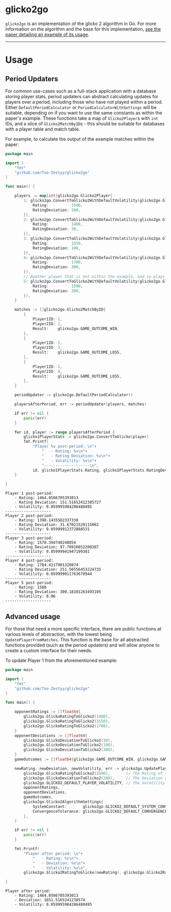 # glicko2go

`glicko2go` is an implementation of the glicko 2 algorithm in Go. For more information on the algorithm and the base for this implementation, [see the paper detailing an example of its usage](https://www.glicko.net/glicko/glicko2.pdf).

---
# Usage

## Period Updaters

For common use-cases such as a full-stack application with a database storing player stats, period updaters can abstract calculating updates for players over a period, including those who have not played within a period. Either `DefaultPeriodCalculator` or `PeriodCalculatorWithSettings` will be suitable, depending on if you want to use the same constants as within the paper's example.
These functions take a map of `Glicko2Player`s with `int` IDs, and a slice of `Glicko2MatchByID`s - this should be suitable for databases with a player table and match table.

For example, to calculate the output of the example matches within the paper:

```go
package main

import (
	"fmt"
	"github.com/Too-Zestyy/glicko2go"
)

func main() {

	players := map[int]glicko2go.Glicko2Player{
		1: glicko2go.ConvertToGlicko2WithDefaultVolatility(glicko2go.GlickoPlayer{
			Rating:          1500,
			RatingDeviation: 200,
		}),
		2: glicko2go.ConvertToGlicko2WithDefaultVolatility(glicko2go.GlickoPlayer{
			Rating:          1400,
			RatingDeviation: 30,
		}),
		3: glicko2go.ConvertToGlicko2WithDefaultVolatility(glicko2go.GlickoPlayer{
			Rating:          1550,
			RatingDeviation: 100,
		}),
		4: glicko2go.ConvertToGlicko2WithDefaultVolatility(glicko2go.GlickoPlayer{
			Rating:          1700,
			RatingDeviation: 300,
		}),
		// Another player that is not within the example, and so plays no matches within the period
		5: glicko2go.ConvertToGlicko2WithDefaultVolatility(glicko2go.GlickoPlayer{
			Rating:          1500,
			RatingDeviation: 300,
		}),
	}

	matches := []glicko2go.Glicko2MatchByID{
		{
			Player1ID: 1,
			Player2ID: 2,
			Result:    glicko2go.GAME_OUTCOME_WIN,
		},
		{
			Player1ID: 1,
			Player2ID: 3,
			Result:    glicko2go.GAME_OUTCOME_LOSS,
		},
		{
			Player1ID: 1,
			Player2ID: 4,
			Result:    glicko2go.GAME_OUTCOME_LOSS,
		},
	}

	periodUpdater := glicko2go.DefaultPeriodCalculator()

	playersAfterPeriod, err := periodUpdater(players, matches)

	if err != nil {
		panic(err)
	}

	for id, player := range playersAfterPeriod {
		glicko1PlayerStats := glicko2go.ConvertToGlicko(player)
		fmt.Printf(
			"Player %v post-period: \n"+
				"	- Rating: %v\n"+
				"	- Rating Deviation: %v\n"+
				"	- Volatility: %v\n"+
				"--------------------\n",
			id, glicko1PlayerStats.Rating, glicko1PlayerStats.RatingDeviation, player.RatingVolatility)
	}

}
```
```
Player 1 post-period: 
	- Rating: 1464.0506705393013
	- Rating Deviation: 151.51652412385727
	- Volatility: 0.059995984286488495
--------------------
Player 2 post-period: 
	- Rating: 1398.1435582337338
	- Rating Deviation: 31.67021528115062
	- Volatility: 0.05999912372888531
--------------------
Player 3 post-period: 
	- Rating: 1570.394740240854
	- Rating Deviation: 97.70916852200307
	- Volatility: 0.05999941947199381
--------------------
Player 4 post-period: 
	- Rating: 1784.4217901320874
	- Rating Deviation: 251.56556453224735
	- Volatility: 0.059999011763670944
--------------------
Player 5 post-period: 
	- Rating: 1500
	- Rating Deviation: 300.18101263493105
	- Volatility: 0.06
--------------------
```
## Advanced usage

For those that need a more specific interface, there are public functions at various levels of abstraction, with the lowest being `UpdatePlayerFromMatches`. This function is the base for all abstracted functions provided (such as the period updaters) and will allow anyone to create a custom interface for their needs.

To update Player 1 from the aforementioned example:

```go
package main

import (
	"fmt"
	"github.com/Too-Zestyy/glicko2go"
)

func main() {

	opponentRatings := []float64{
		glicko2go.GlickoRatingToGlicko2(1400),
		glicko2go.GlickoRatingToGlicko2(1550),
		glicko2go.GlickoRatingToGlicko2(1700),
	}
	opponentDeviations := []float64{
		glicko2go.GlickoDeviationToGlicko2(30),
		glicko2go.GlickoDeviationToGlicko2(100),
		glicko2go.GlickoDeviationToGlicko2(300),
	}
	gameOutcomes := []float64{glicko2go.GAME_OUTCOME_WIN, glicko2go.GAME_OUTCOME_LOSS, glicko2go.GAME_OUTCOME_LOSS}

	newRating, newDeviation, newVolatility, err := glicko2go.UpdatePlayerFromMatches(
		glicko2go.GlickoRatingToGlicko2(1500),       // The Rating of the player to update
		glicko2go.GlickoDeviationToGlicko2(200),     // The Deviation of the player to update
		glicko2go.GLICKO2_DEFAULT_PLAYER_VOLATILITY, // The Volatility of the player to update
		opponentRatings,
		opponentDeviations,
		gameOutcomes,
		glicko2go.Glicko2AlgorithmSettings{
			SystemConstant:       glicko2go.GLICKO2_DEFAULT_SYSTEM_CONSTANT,
			ConvergenceTolerance: glicko2go.GLICKO2_DEFAULT_CONVERGENCE_TOLERANCE,
		},
	)

	if err != nil {
		panic(err)
	}

	fmt.Printf(
		"Player after period: \n"+
			"	- Rating: %v\n"+
			"	- Deviation: %v\n"+
			"	- Volatility: %v\n",
		glicko2go.Glicko2RatingToGlicko(newRating), glicko2go.Glicko2RatingToGlicko(newDeviation), newVolatility)

}
```
```
Player after period: 
	- Rating: 1464.0506705393013
	- Deviation: 1651.5165241238574
	- Volatility: 0.059995984286488495
```
